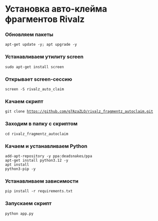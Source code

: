 # Установка авто-клейма фрагментов Rivalz
### Обновляем пакеты
<code>apt-get update -y; apt upgrade -y</code>
### Устанавливаем утилиту screen
<code>sudo apt-get install screen</code>
### Открывает screen-сессию
<code>screen -S rivalz_auto_claim</code>
### Качаем скрипт
<code>git clone https://github.com/g7AzaZLO/rivalz_fragmentz_autoclaim.git</code>
### Заходим в папку с скриптом
<code>cd rivalz_fragmentz_autoclaim</code>
### Качаем и устанавливаем Python
<code>add-apt-repository -y ppa:deadsnakes/ppa</code></br>
<code>apt-get install python3.12 -y</code></br>
<code>apt install python3-pip -y</code></br>
### Устанавливаем зависимости
<code>pip install -r requirements.txt</code>
### Запускаем скрипт
<code>python app.py</code>
